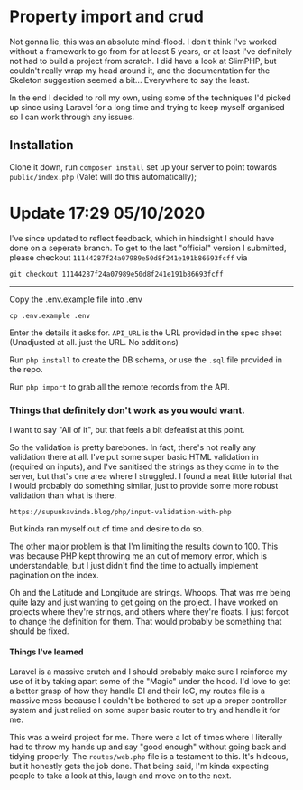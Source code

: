 # Property import and crud

Not gonna lie, this was an absolute mind-flood. I don't think I've worked without a framework to go from for at least 5 years, or at least I've definitely not had to build a project from scratch. I did have a look at SlimPHP, but couldn't really wrap my head around it, and the documentation for the Skeleton suggestion seemed a bit... Everywhere to say the least.

In the end I decided to roll my own, using some of the techniques I'd picked up since using Laravel for a long time and trying to keep myself organised so I can work through any issues.

## Installation

Clone it down, run `composer install` set up your server to point towards `public/index.php` (Valet will do this automatically);

# Update 17:29 05/10/2020

I've since updated to reflect feedback, which in hindsight I should have done on a seperate branch. To get to the last "official" version I submitted, please checkout `11144287f24a07989e50d8f241e191b86693fcff` via

`git checkout 11144287f24a07989e50d8f241e191b86693fcff`

---------------

Copy the .env.example file into .env

```cp .env.example .env```

Enter the details it asks for. `API_URL` is the URL provided in the spec sheet (Unadjusted at all. just the URL. No additions)

Run `php install` to create the DB schema, or use the `.sql` file provided in the repo.

Run `php import` to grab all the remote records from the API.

### Things that definitely don't work as you would want.

I want to say "All of it", but that feels a bit defeatist at this point.

So the validation is pretty barebones. In fact, there's not really any validation there at all. I've put some super basic HTML validation in (required on inputs), and I've sanitised the strings as they come in to the server, but that's one area where I struggled. I found a neat little tutorial that I would probably do something similar, just to provide some more robust validation than what is there.

`https://supunkavinda.blog/php/input-validation-with-php`

But kinda ran myself out of time and desire to do so.

The other major problem is that I'm limiting the results down to 100. This was because PHP kept throwing me an out of memory error, which is understandable, but I just didn't find the time to actually implement pagination on the index.

Oh and the Latitude and Longitude are strings. Whoops. That was me being quite lazy and just wanting to get going on the project. I have worked on projects where they're strings, and others where they're floats. I just forgot to change the definition for them. That would probably be something that should be fixed.

#### Things I've learned

Laravel is a massive crutch and I should probably make sure I reinforce my use of it by taking apart some of the "Magic" under the hood. I'd love to get a better grasp of how they handle DI and their IoC, my routes file is a massive mess because I couldn't be bothered to set up a proper controller system and just relied on some super basic router to try and handle it for me.

This was a weird project for me. There were a lot of times where I literally had to throw my hands up and say "good enough" without going back and tidying properly. The `routes/web.php` file is a testament to this. It's hideous, but it honestly gets the job done. That being said, I'm kinda expecting people to take a look at this, laugh and move on to the next.
